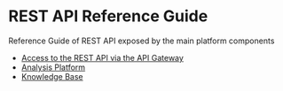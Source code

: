 # REST API Reference Guide
Reference Guide of REST API exposed by the main platform components

* [Access to the REST API via the API Gateway](api-gateway.md) 
* [Analysis Platform](metric-platform-api/) 
* [Knowledge Base](kb/)

<!--
* [Visualisation Dashboard](visualisation-dashboard.md) 
* [Workflow Engine](workflow-engine.md) 
-->
